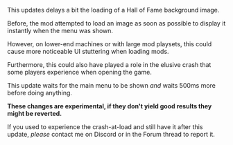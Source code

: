 ﻿This updates delays a bit the loading of a Hall of Fame background image.

Before, the mod attempted to load an image as soon as possible to display it instantly when the menu was shown.

However, on lower-end machines or with large mod playsets, this could cause more noticeable UI stuttering when loading mods.

Furthermore, this could also have played a role in the elusive crash that some players experience when opening the game.

This update waits for the main menu to be shown *and* waits 500ms more before doing anything.

**These changes are experimental, if they don't yield good results they might be reverted.**

If you used to experience the crash-at-load and still have it after this update, *please* contact me on Discord or in the Forum thread to report it.
